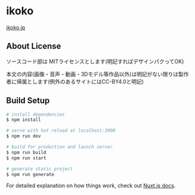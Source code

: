 # ikoko
[ikoko.jp](ikoko.jp)

## About License

ソースコード部は MITライセンスとします(明記すればデザインパクってOK)

本文の内容(画像・音声・動画・3Dモデル等作品以外)は明記がない限りは製作者に帰属とします(例外のあるサイトにはCC-BY4.0と明記)

## Build Setup

```bash
# install dependencies
$ npm install

# serve with hot reload at localhost:3000
$ npm run dev

# build for production and launch server
$ npm run build
$ npm run start

# generate static project
$ npm run generate
```

For detailed explanation on how things work, check out [Nuxt.js docs](https://nuxtjs.org).
